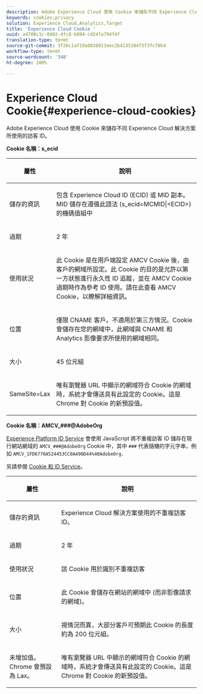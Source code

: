 ```yaml
---
description: Adobe Experience Cloud 使用 Cookie 來儲存不同 Experience Cloud 解決方案所使用的訪客 ID。
keywords: cookies;privacy
solution: Experience Cloud,Analytics,Target
title: 'Experience Cloud Cookie '
uuid: a4788c1c-0402-4fc8-b894-cd24fa794f4f
translation-type: tm+mt
source-git-commit: 3f26c1af19a0838913eec2b4135304f5f3fcf0b4
workflow-type: tm+mt
source-wordcount: '348'
ht-degree: 100%

---
```



# Experience Cloud Cookie{#experience-cloud-cookies}

Adobe Experience Cloud 使用 Cookie 來儲存不同 Experience Cloud 解決方案所使用的訪客 ID。

**Cookie 名稱：s_ecid**

<table id="table_FF4C70D3D4CC425BA65162D5A9504F7D"> 
 <thead> 
  <tr> 
   <th colname="col1" class="entry"> <p>屬性 </p> </th> 
   <th colname="col2" class="entry"> <p>說明 </p> </th> 
  </tr> 
 </thead>
 <tbody> 
  <tr> 
   <td colname="col1"> <p>儲存的資訊 </p> </td> 
   <td colname="col2"> <p> 包含 Experience Cloud ID (ECID) 或 MID 副本。MID 儲存在遵循此語法 (s_ecid=MCMID|&lt;ECID&gt;) 的機碼值組中 </p> </td> 
  </tr> 
  <tr> 
   <td colname="col1"> <p> 過期 </p> </td> 
   <td colname="col2"> <p>2 年 </p> </td> 
  </tr> 
  <tr> 
   <td colname="col1"> <p> 使用狀況 </p> </td> 
   <td colname="col2"> <p>此 Cookie 是在用戶端設定 AMCV Cookie 後，由客戶的網域所設定。此 Cookie 的目的是允許以第一方狀態進行永久性 ID 追蹤，並在 AMCV Cookie 過期時作為參考 ID 使用。請在此查看 AMCV Cookie，以瞭解詳細資訊。 </p> </td> 
  </tr> 
  <tr> 
   <td colname="col1"> <p> 位置 </p> </td> 
   <td colname="col2"> <p>僅限 CNAME 客戶。不適用於第三方情況。Cookie 會儲存在您的網域中，此網域與 CNAME 和 Analytics 影像要求所使用的網域相同。 </p> </td> 
  </tr> 
  <tr> 
   <td colname="col1"> <p> 大小 </p> </td> 
   <td colname="col2"> <p>45 位元組 </p> </td> 
  </tr> 
  <tr> 
   <td colname="col1"> <p> SameSite=Lax </p> </td> 
   <td colname="col2"> <p>唯有瀏覽器 URL 中顯示的網域符合 Cookie 的網域時，系統才會傳送具有此設定的 Cookie。這是 Chrome 對 Cookie 的新預設值。</p> </td> 
  </tr> 
 </tbody> 
</table>

**Cookie 名稱：AMCV_###@AdobeOrg**

[Experience Platform ID Service](https://docs.adobe.com/content/help/zh-Hant/id-service/using/home.html) 會使用 JavaScript 將不重複訪客 ID 儲存在現行網站網域的 `AMCV_###@AdobeOrg` Cookie 中，其中 `###` 代表隨機的字元字串，例如 `AMCV_1FD6776A524453CC0A490D44%40AdobeOrg.`

另請參閱 [Cookie 和 ID Service](https://docs.adobe.com/content/help/zh-Hant/id-service/using/intro/cookies.html)。

<table id="table_1883C0836C1E4AF5A262FBF5000C1B11"> 
 <thead> 
  <tr> 
   <th colname="col1" class="entry"> <p>屬性 </p> </th> 
   <th colname="col2" class="entry"> <p>說明 </p> </th> 
  </tr> 
 </thead>
 <tbody> 
  <tr> 
   <td colname="col1"> <p>儲存的資訊 </p> </td> 
   <td colname="col2"> <p> Experience Cloud 解決方案使用的不重複訪客 ID。 </p> </td> 
  </tr> 
  <tr> 
   <td colname="col1"> <p> 過期 </p> </td> 
   <td colname="col2"> <p> 2 年 </p> </td> 
  </tr> 
  <tr> 
   <td colname="col1"> <p> 使用狀況 </p> </td> 
   <td colname="col2"> <p> 該 Cookie 用於識別不重複訪客 </p> </td> 
  </tr> 
  <tr> 
   <td colname="col1"> <p> 位置 </p> </td> 
   <td colname="col2"> <p> 此 Cookie 會儲存在網站的網域中 (而非影像請求的網域)。 </p> </td> 
  </tr> 
  <tr> 
   <td colname="col1"> <p> 大小 </p> </td> 
   <td colname="col2"> <p> 視情況而異，大部分客戶可預期此 Cookie 的長度約為 200 位元組。 </p> </td> 
  </tr> 
  <tr> 
   <td colname="col1"> <p>未增加值。Chrome 會預設為 Lax。 </p> </td> 
   <td colname="col2"> <p> 唯有瀏覽器 URL 中顯示的網域符合 Cookie 的網域時，系統才會傳送具有此設定的 Cookie。這是 Chrome 對 Cookie 的新預設值。 </p> </td> 
  </tr> 
 </tbody> 
</table>
